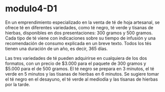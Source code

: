 # modulo4-D1
En un emprendimiento especializado en la venta de té de hoja artesanal, se ofrece té en diferentes variedades, como té negro, té verde y tisanas de hierbas, disponibles en dos presentaciones: 300 gramos y 500 gramos. Cada tipo de té viene con indicaciones sobre su tiempo de infusión y una recomendación de consumo explicada en un breve texto. Todos los tés tienen una duración de un año, es decir, 365 días.

Las tres variedades de té pueden adquirirse en cualquiera de los dos formatos, con un precio de $3.000 para el paquete de 300 gramos y $5.000 para el de 500 gramos. El té negro se prepara en 3 minutos, el té verde en 5 minutos y las tisanas de hierbas en 6 minutos. Se sugiere tomar el té negro en el desayuno, el té verde al mediodía y las tisanas de hierbas por la tarde.
